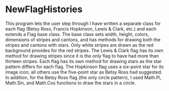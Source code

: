 # NewFlagHistories
This program lets the user step through I have written a separate class for each flag (Betsy Ross, Francis Hopkinson, Lewis & Clark, etc.) and each extends a Flag base class. The base class sets width, height, colors, dimensions of stripes and cantons, and has methods for drawing both the stripes and cantons with stars. Only white stripes are drawn as the red background provides for the red stripes. The Lewis & Clark flag has its own method for drawing stripes since it is the only flag to have had more than thirteen stripes. Each flag has its own method for drawing stars as the star pattern differs for each flag. The Hopkinson flag uses a six-point star for its image icon; all others use the five-point star as Betsy Ross had suggested. In addition, for the Betsy Ross flag (the only circle pattern), I used Math.Pi, Math.Sin, and Math.Cos functions to draw the stars in a circle.
